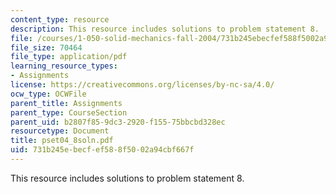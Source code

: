 ```yaml
---
content_type: resource
description: This resource includes solutions to problem statement 8.
file: /courses/1-050-solid-mechanics-fall-2004/731b245ebecfef588f5002a94cbf667f_pset04_8soln.pdf
file_size: 70464
file_type: application/pdf
learning_resource_types:
- Assignments
license: https://creativecommons.org/licenses/by-nc-sa/4.0/
ocw_type: OCWFile
parent_title: Assignments
parent_type: CourseSection
parent_uid: b2807f85-9dc3-2920-f155-75bbcbd328ec
resourcetype: Document
title: pset04_8soln.pdf
uid: 731b245e-becf-ef58-8f50-02a94cbf667f
---
```

This resource includes solutions to problem statement 8.